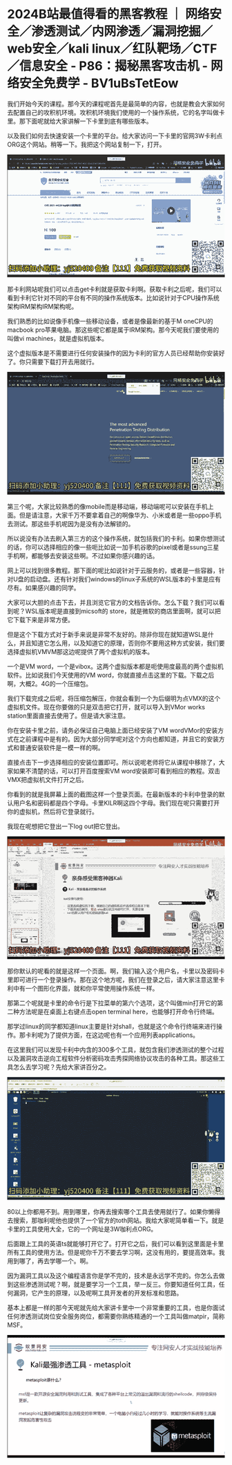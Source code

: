# 2024B站最值得看的黑客教程 ｜ 网络安全／渗透测试／内网渗透／漏洞挖掘／web安全／kali linux／红队靶场／CTF／信息安全 - P86：揭秘黑客攻击机 - 网络安全免费学 - BV1uBsTetEow

我们开始今天的课程。那今天的课程呢首先是最简单的内容，也就是教会大家如何去配置自己的攻积机环境。攻积机环境我们使用的一个操作系统，它的名字叫做卡里。那下面呢就给大家讲解一下卡里到底有哪些版本。

以及我们如何去快速安装一个卡里的平台。给大家访问一下卡里的官网3W卡利点ORG这个网站。稍等一下。我把这个网站复制一下，打开。



![](img/42418e8c1a36f75dd3640048b4343f86_1.png)

那卡利网站呢我们可以点击get卡利就是获取卡利啊。获取卡利之后呢，我们可以看到卡利它针对不同的平台有不同的操作系统版本。比如说针对于CPU操作系统架构IRM架构IRM架构呢。

我们熟悉的比如说像手机像一些移动设备，或者是像最新的基于M oneCPU的macbook pro苹果电脑。那这些呢它都是属于IRM架构。那今天呢我们要使用的叫做vi machines，就是虚拟机版本。

这个虚拟版本是不需要进行任何安装操作的因为卡利的官方人员已经帮助你安装好了。你只需要下载打开去用就行。



![](img/42418e8c1a36f75dd3640048b4343f86_3.png)

第三个呢，大家比较熟悉的像mobile而是移动端，移动端呢可以安装在手机上面。但是请注意，大家千万不要拿着自己的啊像华为、小米或者是一些oppo手机去测试。那这些手机呢因为是没有办法解锁的。

所以说没有办法去刷入第三方的这个操作系统，就包括我们的卡利。如果你想测试的话，你可以选择相应的像一些呃比如说一加手机谷歌的pixel或者是ssung三星手机啊，都能够去安装这些啊。不过如果你感兴趣的话。

网上可以找到很多教程。那下面的呢比如说针对于云服务的，或者是一些容器，针对U盘的启动盘。还有针对我们windows的linux子系统的WSL版本的卡里是应有尽有。如果感兴趣的同学。

大家可以大胆的点击下去，并且浏览它官方的文档告诉你。怎么下载？我们可以看到呢？WSL版本呢是直接到micsoft的 store，就是微软的商店里面啊，就可以把它下载下来是非常方便。

但是这个下载方式对于新手来说是非常不友好的。除非你现在就知道WSL是什么，并且知道它怎么用，以及知道它的原理，否则你不要用这种方式安装，我们要选择虚拟机VMVM那这边呢提供了两个虚拟机的版本。

一个是VM word，一个是vibox。这两个虚拟版本都是呃使用度最高的两个虚拟机软件。比如说我们今天使用的VM word，你就直接点击这里的下载。下载之后啊，大概2。4G的一个压缩包。

我们下载完成之后呢，将压缩包解压，你就会看到一个为后缀明为点VMX的这个虚拟机文件。现在你要做的只是双击把它打开，就可以导入到VMor works station里面直接去使用了。但是请大家注意。

你在安装卡里之前，请务必保证自己电脑上面已经安装了VM wordVMor的安装方式在之前课程中是有的。因为大部分同学呢对这个方向也都知道，并且它的安装方式和普通安装软件是一模一样的啊。

直接点击下一步选择相应的安装位置即可。所以说呢老师将它从课程中移除了，大家如果不清楚的话，可以打开百度搜索VM word安装即可看到相应的教程。双击VMX把虚拟机文件打开之后。

你看到的就是我屏幕上面的截图这样一个登录页面。在最新版本的卡利中登录的默认用户名和密码都是四个字母。卡里KILR啊这四个字母。我们现在呢只需要打开你的虚拟机，然后将它登录就行。

我现在呢想把它登出一下log out把它登出。

![](img/42418e8c1a36f75dd3640048b4343f86_5.png)

那你默认的呢看的就是这样一个页面。啊，我们输入这个用户名，卡里以及密码卡里即可进行一个登录操作。那在这个地方呢，我们在登录之后，请大家注意这里卡利中有一个图形化界面，就和你平常使用操作系统一样。

那第二个呢就是卡里的命令行是下拉菜单的第六个选项，这个叫做min打开它的第二种方法呢是在桌面上右键点击open terminal here，也能够打开命令行终端。

那学过linux的同学都知道linux主要是针对shall，也就是这个命令行终端来进行操作。那卡利呢为了提供方面，在这边呢也有一个应用列表applications。

在这里我们可以发现卡利中内含的300多个工具，就包含我们渗透测试的整个过程以及漏洞攻击逆向工程软件分析密码攻击秀探网络协议攻击的各种工具。那这些工具怎么去学习呢？先给大家讲百分之。



![](img/42418e8c1a36f75dd3640048b4343f86_7.png)

80以上你都用不到。用到哪里，你再去搜索哪个工具去使用就行了。如果你懒得去搜索，那咖利呢他也提供了一个官方的toth网站。我给大家呢简单看一下。就是卡里的工具使用大全，它的一个网址是3W咖利点ORG。

后面跟上工具的英语ts就能够打开它了。打开它之后，我们可以看到这里面是卡里所有工具的使用方法。但是呢你千万不要去学习啊，这没有用的，要提高效率。我用到哪了，再去学哪一个。啊。

因为漏洞工具以及这个编程语言你是学不完的，技术是永远学不完的。你怎么去做到这些渗透测试呢？啊，就是要学习一个工具，举一反三。你要知道任何工具，任何漏洞，它产生的原理，以及呢啊工具开发者的开发标准和思路。

基本上都是一样的那今天呢就先给大家讲卡里中一个非常重要的工具，也是你面试任何渗透测试岗位安全服务岗位，都需要你熟练精通的一个工具叫做matpir，简称MSF。



![](img/42418e8c1a36f75dd3640048b4343f86_9.png)